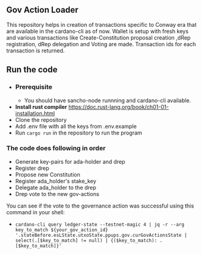 ## Gov Action Loader 
This repository helps in creation of transactions specific to Conway era that are available in the cardano-cli as of now. Wallet is setup with fresh keys and various transactions like Create-Constitution proposal creation ,dRep registration, dRep delegation and Voting are made. Transaction ids for each transaction is returned.


## Run the code 
- ### Prerequisite 
    - You should have sancho-node runnning and cardano-cli available.
- **Install rust compiler**
https://doc.rust-lang.org/book/ch01-01-installation.html
- Clone the repository
- Add .env file with all the keys from .env.example
- Run `cargo run` in the repository to run the program


### The code does following in order
- Generate key-pairs for ada-holder and drep
- Register drep 
- Propose new Constitution
- Register ada_holder's stake_key 
- Delegate ada_holder to the drep 
- Drep vote to the new gov-actions

You can see if the vote to the governance action was successful using this command in your shell:
- `cardano-cli query ledger-state --testnet-magic 4 | jq -r --arg key_to_match ${your_gov_action_id} '.stateBefore.esLState.utxoState.ppups.gov.curGovActionsState | select(.[$key_to_match] != null) | {($key_to_match): .[$key_to_match]}'`